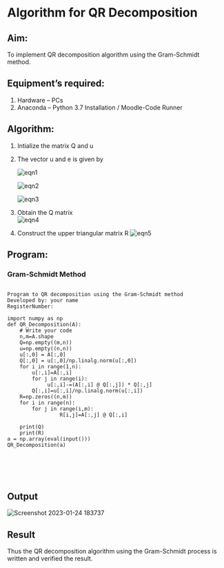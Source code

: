 # Algorithm for QR Decomposition
## Aim:
To implement QR decomposition algorithm using the Gram-Schmidt method.
## Equipment’s required:
1.	Hardware – PCs
2.	Anaconda – Python 3.7 Installation / Moodle-Code Runner
## Algorithm:
1.	Intialize the matrix Q and u
2.	The vector u and e is given by

    ![eqn1](./ex4.jpg)

    ![eqn2](./ex6.jpg)

    ![eqn3](./ex3.jpg)

3.	Obtain the Q matrix   
    ![eqn4](./ex1.jpg)
4.	Construct the upper triangular matrix R
    ![eqn5](./ex2.jpg)



## Program:
### Gram-Schmidt Method
```

Program to QR decomposition using the Gram-Schmidt method
Developed by: your name
RegisterNumber: 

import numpy as np
def QR_Decomposition(A):
    # Write your code 
    n,m=A.shape 
    Q=np.empty((m,n))
    u=np.empty((n,n))
    u[:,0] = A[:,0]
    Q[:,0] = u[:,0]/np.linalg.norm(u[:,0])
    for i in range(1,n):
        u[:,i]=A[:,i]
        for j in range(i):
             u[:,i]-=(A[:,i] @ Q[:,j]) * Q[:,j]
        Q[:,i]=u[:,i]/np.linalg.norm(u[:,i])
    R=np.zeros((n,m))
    for i in range(n):
        for j in range(i,m):
                 R[i,j]=A[:,j] @ Q[:,i]

    print(Q)
    print(R)
a = np.array(eval(input()))
QR_Decomposition(a)






```

## Output

![Screenshot 2023-01-24 183737](https://user-images.githubusercontent.com/119433834/214301464-032d2812-3a0b-4282-81c4-a7cee60e9d1a.png)


## Result
Thus the QR decomposition algorithm using the Gram-Schmidt process is written and verified the result.
